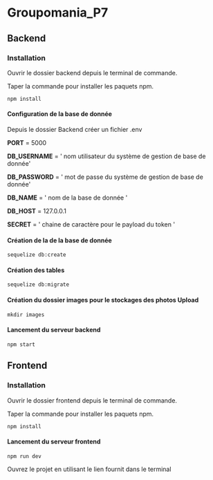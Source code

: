 # Groupomania_P7

## Backend

### Installation

Ouvrir le dossier backend depuis le terminal de commande.

Taper la commande pour installer les paquets npm.
```
npm install
```

#### Configuration de la base de donnée
Depuis le dossier Backend créer un fichier .env 

**PORT** = 5000  

**DB_USERNAME** = ' nom utilisateur du système de gestion de base de donnée'   

**DB_PASSWORD** = ' mot de passe du système de gestion de base de donnée'

**DB_NAME** = ' nom de la base de donnée '

**DB_HOST** = 127.0.0.1

**SECRET** = ' chaine de caractère pour le payload du token '



#### Création de la de la base de donnée
```
sequelize db:create 
```


#### Création des tables
```
sequelize db:migrate 
```


#### Création du dossier images pour le stockages des photos Upload
```
mkdir images
```



#### Lancement du serveur backend
```
npm start
```




## Frontend



### Installation

Ouvrir le dossier frontend depuis le terminal de commande.

Taper la commande pour installer les paquets npm.
```
npm install
```


#### Lancement du serveur frontend
```
npm run dev
```

Ouvrez le projet en utilisant le lien fournit dans le terminal
